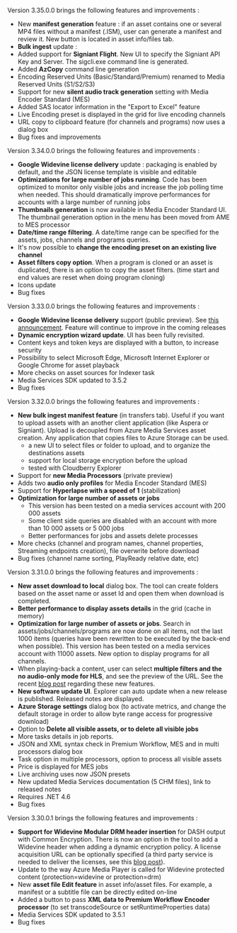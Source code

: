 Version 3.35.0.0 brings the following features and improvements :

* New **manifest generation** feature : if an asset contains one or several MP4 files without a manifest (.ISM), user can generate a manifest and review it. New button is located in asset info/files tab.
* **Bulk ingest** update :
 * Added support for **Signiant Flight**. New UI to specify the Signiant API Key and Server. The sigcli.exe command line is generated.
 * Added **AzCopy** command line generation 
* Encoding Reserved Units (Basic/Standard/Premium) renamed to Media Reserved Units (S1/S2/S3)
* Support for new **silent audio track generation** setting with Media Encoder Standard (MES)
* Added SAS locator information in the "Export to Excel" feature
* Live Encoding preset is displayed in the grid for live encoding channels
* URL copy to clipboard feature (for channels and programs) now uses a dialog box
* Bug fixes and improvements

Version 3.34.0.0 brings the following features and improvements :

* **Google Widevine license delivery** update :  packaging is enabled by default, and the JSON license template is visible and editable
* **Optimizations for large number of jobs running**. Code has been optimized to monitor only visible jobs and increase the job polling time when needed. This should dramatically improve performances for accounts with a large number of running jobs
* **Thumbnails generation** is now available in Media Encoder Standard UI. The thumbnail generation option in the menu has been moved from AME to MES processor
* **Date/time range filtering**. A date/time range can be specified for the assets, jobs, channels and programs queries.
* It's now possible to **change the encoding preset on an existing live channel**
* **Asset filters copy option**. When a program is cloned or an asset is duplicated, there is an option to copy the asset filters. (time start and end values are reset when doing program cloning)
* Icons update
* Bug fixes

Version 3.33.0.0 brings the following features and improvements :

* **Google Widevine license delivery** support (public preview). See [this announcement](https://azure.microsoft.com/en-us/blog/announcing-google-widevine-license-delivery-services-public-preview-in-azure-media-services/). Feature will continue to improve in the coming releases
* **Dynamic encryption wizard update**. UI has been fully revisited.
* Content keys and token keys are displayed with a button, to increase security
* Possibility to select Microsoft Edge, Microsoft Internet Explorer or Google Chrome for asset playback
* More checks on asset sources for Indexer task
* Media Services SDK updated to 3.5.2
* Bug fixes

Version 3.32.0.0 brings the following features and improvements :

* **New bulk ingest manifest feature** (in transfers tab). Useful if you want to upload assets with an another client application (like Aspera or Signiant). Upload is decoupled from Azure Media Services asset creation. Any application that copies files to Azure Storage can be used.
  * a new UI to select files or folder to upload, and to organize the destinations assets
  * support for local storage encryption before the upload
  * tested with Cloudberry Explorer
* Support for **new Media Processors** (private preview)
* Adds two **audio only profiles** for Media Encoder Standard (MES)
* Support for **Hyperlapse with a speed of 1** (stabilization)
* **Optimization for large number of assets or jobs**
  * This version has been tested on a media services account with 200 000 assets
  * Some client side queries are disabled with an account with more than 10 000 assets or 5 000 jobs
  * Better performances for jobs and assets delete processes
* More checks (channel and program names, channel properties, Streaming endpoints creation), file overwrite before download
* Bug fixes (channel name sorting, PlayReady relative date,  etc)

Version 3.31.0.0 brings the following features and improvements :

* **New asset download to local** dialog box. The tool can create folders based on the asset name or asset Id and open them when download is completed.
* **Better performance to display assets details** in the grid (cache in memory)
* **Optimization for large number of assets or jobs**.  Search in assets/jobs/channels/programs are now done on all items, not the last 1000 items (queries have been rewritten to be executed by the back-end when possible). This version has been tested on a media services account with 11000 assets. New option to display programs for all channels.
* When playing-back a content, user can select **multiple filters and the no audio-only mode for HLS**, and see the preview of the URL. See the recent [blog post](https://azure.microsoft.com/en-us/blog/azure-media-services-release-dynamic-manifest-composition-remove-hls-audio-only-track-and-hls-i-frame-track-support/) regarding these new features.
* **New software update UI**. Explorer can auto update when a new release is published. Released notes are displayed.
* **Azure Storage settings** dialog box (to activate metrics, and change the default storage in order to allow byte range access for progressive download)
* Option to **Delete all visible assets, or to delete all visible jobs**
* More tasks details in job reports.
* JSON and XML syntax check in Premium Workflow, MES and in multi processors dialog box
* Task option in multiple processors, option to process all visible assets
* Price is displayed for MES jobs
* Live archiving uses now JSON presets
* New updated Media Services documentation (5 CHM files), link to released notes
* Requires .NET 4.6
* Bug fixes

Version 3.30.0.1 brings the following features and improvements :

* **Support for Widevine Modular DRM header insertion** for DASH output with Common Encryption. There is now an option in the tool to add a Widevine header when adding a dynamic encryption policy. A license acquisition URL can be optionally specified (a third party service is needed to deliver the licenses, see this [blog post](https://azure.microsoft.com/en-us/blog/azure-media-services-adds-google-widevine-packaging-for-delivering-multi-drm-stream/)).
* Update to the way Azure Media Player is called for Widevine protected content (protection=widevine or protection=drm)
* New **asset file Edit feature** in asset info/asset files. For example, a manifest or a subtitle file can be directly edited on-line
* Added a button to pass **XML data to Premium Workflow Encoder processor** (to set transcodeSource or setRuntimeProperties data)
* Media Services SDK updated to 3.5.1
* Bug fixes
